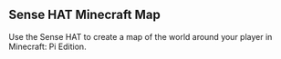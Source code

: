 ## Sense HAT Minecraft Map

Use the Sense HAT to create a map of the world around your player in Minecraft: Pi Edition.

